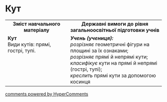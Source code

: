 <div id="hypercomments_widget" class="js-hypercomments-widget invisible"></div>

# Кут
<table>
  <tr>
    <td width="40%" align="center"><b>Зміст навчального матеріалу<b></td>
    <td width="60%" align="center"><b>Державні вимоги до рівня загальноосвітньої підготовки учнів</b></td>
  </tr>
  <tr>
    <td width="40%" style="vertical-align:top !important;"><b>Кут</b><br>
Види кутів: прямі, гострі, тупі. </td>
    <td width="60%" style="vertical-align:top !important;"><i><b>Учень (учениця):</b></i><br>
<i>розрізняє</i> геометричні фігури на площині за їх ознаками; <br>
<i>розрізняє</i> прямі й непрямі кути;<br>
<i>класифікує</i> кути на прямі й непрямі (гострі, тупі);<br>
<i>креслить</i> прямі кути за допомогою косинця<br></td>
  </tr>
</table>

<div class="js-hypercomments-container">
    <a href="http://hypercomments.com" class="hc-link" title="comments widget">comments powered by HyperComments</a>
</div>